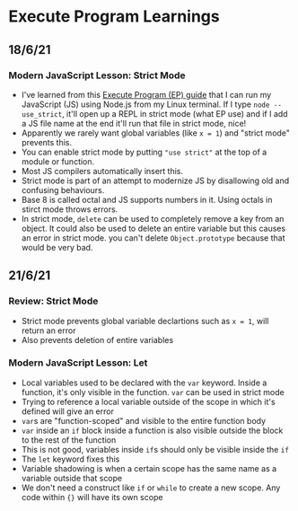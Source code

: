 # Execute Program Learnings

## 18/6/21

### Modern JavaScript Lesson: Strict Mode

- I've learned from this [Execute Program (EP) guide](https://www.executeprogram.com/courses/modern-javascript/articles/how-to-run-javascript-code) that I can run my JavaScript (JS) using Node.js from my Linux terminal. If I type `node --use_strict`, it'll open up a REPL in strict mode (what EP use) and if I add a JS file name at the end it'll run that file in strict mode, nice!
- Apparently we rarely want global variables (like `x = 1`) and "strict mode" prevents this.
- You can enable strict mode by putting `"use strict"` at the top of a module or function.
- Most JS compilers automatically insert this.
- Strict mode is part of an attempt to modernize JS by disallowing old and confusing behaviours.
- Base 8 is called octal and JS supports numbers in it. Using octals in stirct mode throws errors.
- In strict mode, `delete` can be used to completely remove a key from an object. It could also be used to delete an entire variable but this causes an error in strict mode. you can't delete `Object.prototype` because that would be very bad.

## 21/6/21

### Review: Strict Mode

- Strict mode prevents global variable declartions such as `x = 1`, will return an error
- Also prevents deletion of entire variables

### Modern JavaScript Lesson: Let

- Local variables used to be declared with the `var` keyword. Inside a function, it's only visible in the function. `var` can be used in strict mode
- Trying to reference a local variable outside of the scope in which it's defined will give an error
- `var`s are "function-scoped" and visible to the entire function body
- `var` inside an `if` block inside a function is also visible outside the block to the rest of the function
- This is not good, variables inside `if`s should only be visible inside the `if`
- The `let` keyword fixes this
- Variable shadowing is when a certain scope has the same name as a variable outside that scope
- We don't need a construct like `if` or `while` to create a new scope. Any code within `{}` will have its own scope